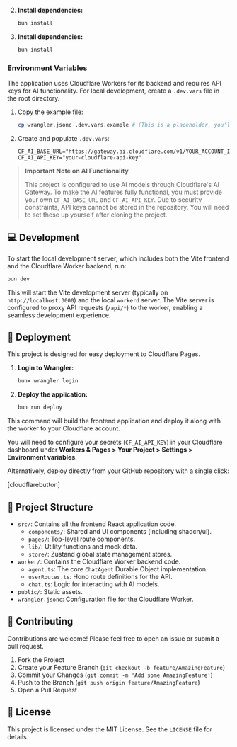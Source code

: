 
2.  **Install dependencies:**
    ```bash
    bun install
    ```

2.  **Install dependencies:**
    ```bash
    bun install
    ```

### Environment Variables

The application uses Cloudflare Workers for its backend and requires API keys for AI functionality. For local development, create a `.dev.vars` file in the root directory.

1.  Copy the example file:
    ```bash
    cp wrangler.jsonc .dev.vars.example # (This is a placeholder, you'll need to create the .dev.vars file manually)
    ```

2.  Create and populate `.dev.vars`:
    ```
    CF_AI_BASE_URL="https://gateway.ai.cloudflare.com/v1/YOUR_ACCOUNT_ID/YOUR_GATEWAY_ID/openai"
    CF_AI_API_KEY="your-cloudflare-api-key"
    ```

> **Important Note on AI Functionality**
>
> This project is configured to use AI models through Cloudflare's AI Gateway. To make the AI features fully functional, you must provide your own `CF_AI_BASE_URL` and `CF_AI_API_KEY`. Due to security constraints, API keys cannot be stored in the repository. You will need to set these up yourself after cloning the project.

## 💻 Development

To start the local development server, which includes both the Vite frontend and the Cloudflare Worker backend, run:

```bash
bun dev
```

This will start the Vite development server (typically on `http://localhost:3000`) and the local `workerd` server. The Vite server is configured to proxy API requests (`/api/*`) to the worker, enabling a seamless development experience.

## 🚀 Deployment

This project is designed for easy deployment to Cloudflare Pages.

1.  **Login to Wrangler:**
    ```bash
    bunx wrangler login
    ```

2.  **Deploy the application:**
    ```bash
    bun run deploy
    ```

This command will build the frontend application and deploy it along with the worker to your Cloudflare account.

You will need to configure your secrets (`CF_AI_API_KEY`) in your Cloudflare dashboard under **Workers & Pages > Your Project > Settings > Environment variables**.

Alternatively, deploy directly from your GitHub repository with a single click:

[cloudflarebutton]

## 📂 Project Structure

-   `src/`: Contains all the frontend React application code.
    -   `components/`: Shared and UI components (including shadcn/ui).
    -   `pages/`: Top-level route components.
    -   `lib/`: Utility functions and mock data.
    -   `store/`: Zustand global state management stores.
-   `worker/`: Contains the Cloudflare Worker backend code.
    -   `agent.ts`: The core `ChatAgent` Durable Object implementation.
    -   `userRoutes.ts`: Hono route definitions for the API.
    -   `chat.ts`: Logic for interacting with AI models.
-   `public/`: Static assets.
-   `wrangler.jsonc`: Configuration file for the Cloudflare Worker.

## 🤝 Contributing

Contributions are welcome! Please feel free to open an issue or submit a pull request.

1.  Fork the Project
2.  Create your Feature Branch (`git checkout -b feature/AmazingFeature`)
3.  Commit your Changes (`git commit -m 'Add some AmazingFeature'`)
4.  Push to the Branch (`git push origin feature/AmazingFeature`)
5.  Open a Pull Request

## 📄 License

This project is licensed under the MIT License. See the `LICENSE` file for details.